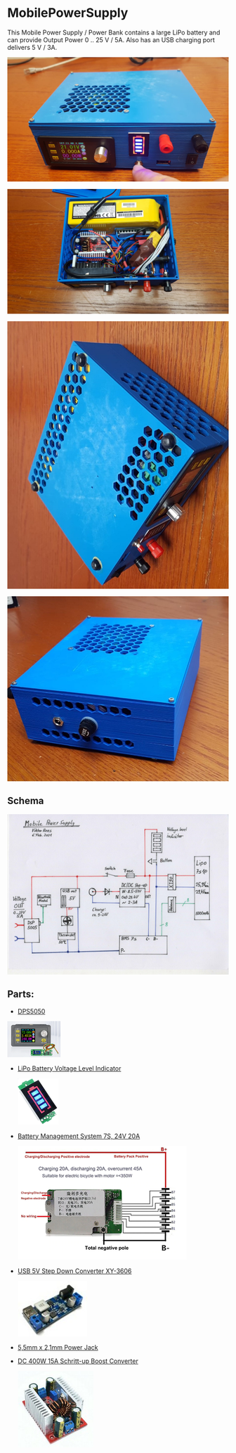 # MobilePowerSupply



This Mobile Power Supply / Power Bank contains a large LiPo battery and can provide Output Power 0 .. 25 V / 5A. Also has an USB charging port delivers 5 V / 3A.



![Frontside](images/MPS-front.jpeg "MobilePowerSupply Frontside")

![opened](images/MPS-open-detail.jpeg "MobilePowerSupply opened")

![Bottom view](images/MPS-buttom.jpg "MobilePowerSupply Buttom View")

![left](images/MPS-left.jpeg "MobilePowerSupply left")


## Schema

![MobilePowerSupply Schema](MobilePowerSupply-Schema.jpg "MobilePowerSupply Schema")


## Parts: 

 - [DPS5050](https://de.aliexpress.com/item/4001237790968.html?spm=a2g0o.productlist.0.0.140f6143Yn8PFZ&algo_pvid=ebeb7a26-998e-4409-955f-403dc6c2bfdc&algo_expid=ebeb7a26-998e-4409-955f-403dc6c2bfdc-0&btsid=0b0a01f816125931079466340eec84&ws_ab_test=searchweb0_0,searchweb201602_,searchweb201603_)

 ![DPS5005](images/DPS5005.png "DPS5005")
- [LiPo Battery Voltage Level Indicator](
https://de.aliexpress.com/item/33033899015.html?spm=a2g0s.9042311.0.0.27424c4dz5OryB)

    ![Voltage Level Indicator](images/VoltageLeverIndicator.png "Voltage Level Indicator")
 
- [Battery Management System 7S,  24V 20A](https://www.aliexpress.com/snapshot/0.html?spm=a2g0s.9042647.6.2.23384c4d1xL56h&orderId=8002237916849920&productId=33060127967)

    ![BMS](images/BMS.png "BMS")
- [USB 5V Step Down Converter  XY-3606](https://de.aliexpress.com/item/32894669575.html?spm=a2g0s.12269583.0.0.39655eb741bDrY)

    ![5V StepDown Converter XY-3606_](images/XY-3606_5V_StepDown.jpg "XY-3606_5V_StepDown.jpg")

- [5,5mm x 2,1mm Power Jack](https://de.aliexpress.com/item/32998053822.html?spm=a2g0s.12269583.0.0.23bc6e835vU3Q4)

- [DC 400W 15A Schritt-up Boost Converter](hhttps://de.aliexpress.com/item/32946740719.html?spm=a2g0s.9042311.0.0.1ec64c4duLV4ig)

    ![DC 400W 15A Step-up Boost Converter](images/DC_400W_15A_Schritt-up_Boost_Converter.jpg "XY-3606_5V_StepDown.jpg")

    

